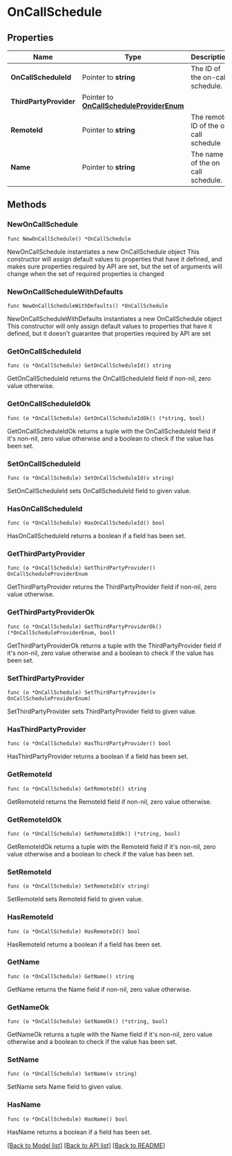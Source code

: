 # OnCallSchedule

## Properties

Name | Type | Description | Notes
------------ | ------------- | ------------- | -------------
**OnCallScheduleId** | Pointer to **string** | The ID of the on-call schedule. | [optional] 
**ThirdPartyProvider** | Pointer to [**OnCallScheduleProviderEnum**](OnCallScheduleProviderEnum.md) |  | [optional] 
**RemoteId** | Pointer to **string** | The remote ID of the on call schedule | [optional] 
**Name** | Pointer to **string** | The name of the on call schedule. | [optional] 

## Methods

### NewOnCallSchedule

`func NewOnCallSchedule() *OnCallSchedule`

NewOnCallSchedule instantiates a new OnCallSchedule object
This constructor will assign default values to properties that have it defined,
and makes sure properties required by API are set, but the set of arguments
will change when the set of required properties is changed

### NewOnCallScheduleWithDefaults

`func NewOnCallScheduleWithDefaults() *OnCallSchedule`

NewOnCallScheduleWithDefaults instantiates a new OnCallSchedule object
This constructor will only assign default values to properties that have it defined,
but it doesn't guarantee that properties required by API are set

### GetOnCallScheduleId

`func (o *OnCallSchedule) GetOnCallScheduleId() string`

GetOnCallScheduleId returns the OnCallScheduleId field if non-nil, zero value otherwise.

### GetOnCallScheduleIdOk

`func (o *OnCallSchedule) GetOnCallScheduleIdOk() (*string, bool)`

GetOnCallScheduleIdOk returns a tuple with the OnCallScheduleId field if it's non-nil, zero value otherwise
and a boolean to check if the value has been set.

### SetOnCallScheduleId

`func (o *OnCallSchedule) SetOnCallScheduleId(v string)`

SetOnCallScheduleId sets OnCallScheduleId field to given value.

### HasOnCallScheduleId

`func (o *OnCallSchedule) HasOnCallScheduleId() bool`

HasOnCallScheduleId returns a boolean if a field has been set.

### GetThirdPartyProvider

`func (o *OnCallSchedule) GetThirdPartyProvider() OnCallScheduleProviderEnum`

GetThirdPartyProvider returns the ThirdPartyProvider field if non-nil, zero value otherwise.

### GetThirdPartyProviderOk

`func (o *OnCallSchedule) GetThirdPartyProviderOk() (*OnCallScheduleProviderEnum, bool)`

GetThirdPartyProviderOk returns a tuple with the ThirdPartyProvider field if it's non-nil, zero value otherwise
and a boolean to check if the value has been set.

### SetThirdPartyProvider

`func (o *OnCallSchedule) SetThirdPartyProvider(v OnCallScheduleProviderEnum)`

SetThirdPartyProvider sets ThirdPartyProvider field to given value.

### HasThirdPartyProvider

`func (o *OnCallSchedule) HasThirdPartyProvider() bool`

HasThirdPartyProvider returns a boolean if a field has been set.

### GetRemoteId

`func (o *OnCallSchedule) GetRemoteId() string`

GetRemoteId returns the RemoteId field if non-nil, zero value otherwise.

### GetRemoteIdOk

`func (o *OnCallSchedule) GetRemoteIdOk() (*string, bool)`

GetRemoteIdOk returns a tuple with the RemoteId field if it's non-nil, zero value otherwise
and a boolean to check if the value has been set.

### SetRemoteId

`func (o *OnCallSchedule) SetRemoteId(v string)`

SetRemoteId sets RemoteId field to given value.

### HasRemoteId

`func (o *OnCallSchedule) HasRemoteId() bool`

HasRemoteId returns a boolean if a field has been set.

### GetName

`func (o *OnCallSchedule) GetName() string`

GetName returns the Name field if non-nil, zero value otherwise.

### GetNameOk

`func (o *OnCallSchedule) GetNameOk() (*string, bool)`

GetNameOk returns a tuple with the Name field if it's non-nil, zero value otherwise
and a boolean to check if the value has been set.

### SetName

`func (o *OnCallSchedule) SetName(v string)`

SetName sets Name field to given value.

### HasName

`func (o *OnCallSchedule) HasName() bool`

HasName returns a boolean if a field has been set.


[[Back to Model list]](../README.md#documentation-for-models) [[Back to API list]](../README.md#documentation-for-api-endpoints) [[Back to README]](../README.md)


